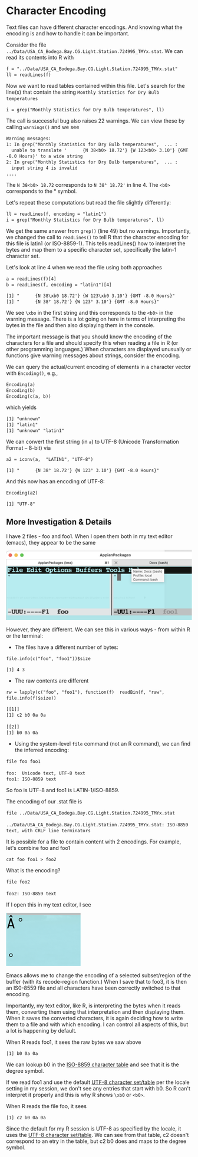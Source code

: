 # Character Encoding

Text files can have different character encodings. And knowing what the encoding is
and how to handle it can be important.

Consider the file `../Data/USA_CA_Bodega.Bay.CG.Light.Station.724995_TMYx.stat`.
We can read its contents into R with
```{r}
f = "../Data/USA_CA_Bodega.Bay.CG.Light.Station.724995_TMYx.stat"
ll = readLines(f)
```

Now we want to read tables contained within this file.
Let's search for the line(s) that contain the string `Monthly Statistics for Dry Bulb temperatures`
```
i = grep("Monthly Statistics for Dry Bulb temperatures", ll)
```
The call is successful bug also raises 22 warnings.
We can view these by calling `warnings()` and we see 
```
Warning messages:
1: In grep("Monthly Statistics for Dry Bulb temperatures",  ... :
  unable to translate '      {N 38<b0> 18.72'} {W 123<b0> 3.10'} {GMT -8.0 Hours}' to a wide string
2: In grep("Monthly Statistics for Dry Bulb temperatures",  ... :
  input string 4 is invalid
....
```

The `N 38<b0> 18.72` corresponds to `N 38° 18.72'` in line 4.
The `<b0>` corresponds to the ° symbol.

Let's repeat these computations but read the file slightly differently:
```{r}
ll = readLines(f, encoding = "latin1")
i = grep("Monthly Statistics for Dry Bulb temperatures", ll)
```
We get the same answer from `grep()` (line 49) but no warnings.
Importantly, we changed the call to `readLines()` to tell R that
the character encoding for this file is latin1 (or ISO-8859-1).
This tells readLines() how to interpret the bytes and map them to a specific character set, 
specifically the latin-1 character set.

Let's look at line 4 when we read the file using both approaches
```
a = readLines(f)[4]
b = readLines(f, encoding = "latin1")[4]
```
```
[1] "      {N 38\xb0 18.72'} {W 123\xb0 3.10'} {GMT -8.0 Hours}"
[1] "      {N 38° 18.72'} {W 123° 3.10'} {GMT -8.0 Hours}"
```

We see `\xbo` in the first string and this corresponds to the `<b0>` in the warning message.
There is a lot going on here in terms of interpreting the bytes in the file and then also displaying
them in the console. 

The important message is that you should know the encoding of the characters for a file
and should specify this when reading a file in R (or other programming languages.)
When characters are displayed unusually or functions give warning messages about strings, consider
the encoding.

We can query the actual/current encoding of elements in a character vector with `Encoding()`, e.g.,
```
Encoding(a)
Encoding(b)
Encoding(c(a, b))
```
which yields
```
[1] "unknown"
[1] "latin1"
[1] "unknown" "latin1" 
```

We can convert the first string (in `a`) to UTF-8 (Unicode Transformation Format – 8-bit) via
```{r}
a2 = iconv(a,  "LATIN1", "UTF-8")
```
```
[1] "      {N 38° 18.72'} {W 123° 3.10'} {GMT -8.0 Hours}"
```
And this now has an encoding of UTF-8:
```{r}
Encoding(a2)
```
```
[1] "UTF-8"
```


## More Investigation & Details

I have 2 files - foo and foo1.
When I open them both in my text editor (emacs), they appear to be the same

![foo and foo1](fooFiles.png)

However, they are different.
We can see this in various ways - from within R or the terminal:

+ The files have a different  number of bytes:

```
file.info(c("foo", "foo1"))$size
```
```
[1] 4 3
```

+ The raw contents are different

```
rw = lapply(c("foo", "foo1"), function(f)  readBin(f, "raw", file.info(f)$size))
```
```
[[1]]
[1] c2 b0 0a 0a

[[2]]
[1] b0 0a 0a
```

+ Using the system-level `file` command (not an R command), we can find the inferred encoding:
```
file foo foo1

foo:  Unicode text, UTF-8 text
foo1: ISO-8859 text
```

So foo is UTF-8 and foo1 is LATIN-1/ISO-8859.

The encoding of our .stat file is 
```
file ../Data/USA_CA_Bodega.Bay.CG.Light.Station.724995_TMYx.stat 

../Data/USA_CA_Bodega.Bay.CG.Light.Station.724995_TMYx.stat: ISO-8859 text, with CRLF line terminators
```


It is possible for a file to contain content with 2 encodings.
For example, let's combine foo and foo1
```
cat foo foo1 > foo2
```

What is the encoding?
```
file foo2

foo2: ISO-8859 text
```

If I open this in my text editor, I see 

![foo2.png](foo2.png)

Emacs allows me to change the encoding of a selected subset/region of the buffer
(with its recode-region function.)
When I save that to foo3, it is then an IS0-8559 file and all characters have been correctly
switched to that encoding.

Importantly, my text editor, like R, is interpreting the bytes when it reads them, converting them
using that interpretation and then displaying them. When it saves the converted characters, it is
again deciding how to write them to a file and with which encoding.
I can control all aspects of this, but a lot is happening by default.






When R reads foo1, it sees the raw bytes we saw above
```
[1] b0 0a 0a
```
We can lookup b0 in the [ISO-8859 character table](https://en.wikipedia.org/wiki/ISO/IEC_8859-1) and
see that it is the degree symbol.

If we read foo1 and use the default [UTF-8 character set/table](https://www.utf8-chartable.de/)
per the locale setting in my session, 
we don't see any entries that start with b0.
So R can't interpret it properly and this is why R shows `\xb0` or `<b0>`.


When R reads the file foo, it sees 
```
[1] c2 b0 0a 0a
```
Since the default for my R session is UTF-8 as specified by the locale,
it uses the [UTF-8 character set/table](https://www.utf8-chartable.de/).
We can see from that table, c2 doesn't correspond to an etry in the table,
but c2 b0 does and maps to the degree symbol.



